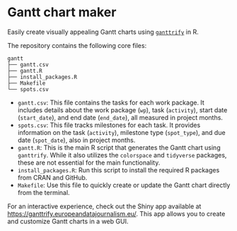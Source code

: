 # Gantt chart maker

Easily create visually appealing Gantt charts using [`ganttrify`](https://github.com/giocomai/ganttrify) in R.

The repository contains the following core files:

```
gantt
├── gantt.csv
├── gantt.R
├── install_packages.R
├── Makefile
└── spots.csv
```

- `gantt.csv`: This file contains the tasks for each work package. It includes details about the work package (`wp`), task (`activity`), start date (`start_date`), and end date (`end_date`), all measured in project months.
- `spots.csv`: This file tracks milestones for each task. It provides information on the task (`activity`), milestone type (`spot_type`), and due date (`spot_date`), also in project months.
- `gantt.R`: This is the main R script that generates the Gantt chart using `ganttrify`. While it also utilizes the `colorspace` and `tidyverse` packages, these are not essential for the main functionality.
- `install_packages.R`: Run this script to install the required R packages from CRAN and GitHub.
- `Makefile`: Use this file to quickly create or update the Gantt chart directly from the terminal.

For an interactive experience, check out the Shiny app available at <https://ganttrify.europeandatajournalism.eu/>. This app allows you to create and customize Gantt charts in a web GUI.
